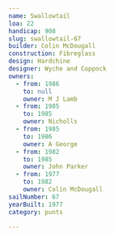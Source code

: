 ```yaml
---
name: Swallowtail
loa: 22
handicap: 908
slug: swallowtail-67
builder: Colin McDougall
construction: Fibreglass
design: Hardchine
designer: Wyche and Coppock
owners:
  - from: 1986
    to: null
    owner: M J Lamb
  - from: 1985
    to: 1985
    owner: Nicholls
  - from: 1985
    to: 1986
    owner: A George
  - from: 1982
    to: 1985
    owner: John Parker
  - from: 1977
    to: 1982
    owner: Colin McDougall
sailNumber: 67
yearBuilt: 1977
category: punts

---
```

